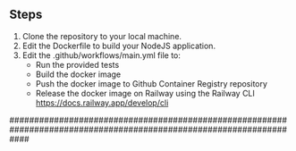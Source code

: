 

## Steps

1. Clone the repository to your local machine.
2. Edit the Dockerfile to build your NodeJS application.
3. Edit the .github/workflows/main.yml file to:
    - Run the provided tests
    - Build the docker image
    - Push the docker image to Github Container Registry repository
    - Release the docker image on Railway using the Railway CLI https://docs.railway.app/develop/cli

####################################################################################################################

